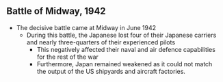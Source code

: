 ## Battle of Midway, 1942

- The decisive battle came at Midway in June 1942
    - During this battle, the Japanese lost four of their Japanese carriers and nearly three-quarters of their experienced pilots
        - This negatively affected their naval and air defence capabilities for the rest of the war
        - Furthermore, Japan remained weakened as it could not match the output of the US shipyards and aircraft factories.

